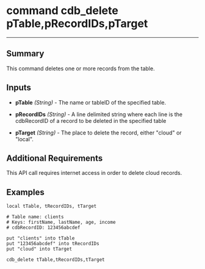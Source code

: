 # command cdb_delete pTable,pRecordIDs,pTarget
---
## Summary
This command deletes one or more records from the table.

## Inputs
* **pTable** *(String)* - The name or tableID of the specified table.

* **pRecordIDs** *(String)* - A line delimited string where each line is the cdbRecordID of a record to be deleted in the specified table

* **pTarget** *(String)* - The place to delete the record, either "cloud" or "local".

## Additional Requirements
This API call requires internet access in order to delete cloud records.

## Examples
```
local tTable, tRecordIDs, tTarget

# Table name: clients
# Keys: firstName, lastName, age, income
# cdbRecordID: 123456abcdef

put "clients" into tTable
put "123456abcdef" into tRecordIDs
put "cloud" into tTarget
     
cdb_delete tTable,tRecordIDs,tTarget
```
